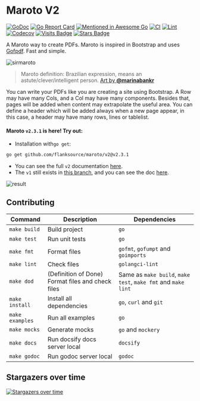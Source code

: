 # Maroto V2

[![GoDoc](https://godoc.org/github.com/flanksource/maroto?status.svg)](https://pkg.go.dev/github.com/flanksource/maroto/v2)
[![Go Report Card](https://goreportcard.com/badge/github.com/flanksource/maroto)](https://goreportcard.com/report/github.com/flanksource/maroto)
[![Mentioned in Awesome Go](https://awesome.re/mentioned-badge.svg)](https://github.com/avelino/awesome-go#template-engines)
[![CI](https://github.com/flanksource/maroto/actions/workflows/goci.yml/badge.svg)](https://github.com/flanksource/maroto/actions/workflows/goci.yml)
[![Lint](https://github.com/flanksource/maroto/actions/workflows/golangci-lint.yml/badge.svg)](https://github.com/flanksource/maroto/actions/workflows/golangci-lint.yml)
[![Codecov](https://img.shields.io/codecov/c/github/johnfercher/maroto)](https://codecov.io/gh/johnfercher/maroto)
[![Visits Badge](https://badges.pufler.dev/visits/johnfercher/maroto)](https://badges.pufler.dev)
[![Stars Badge](https://img.shields.io/github/stars/johnfercher/maroto.svg?style=social&label=Stars)](https://github.com/flanksource/maroto/stargazers)


A Maroto way to create PDFs. Maroto is inspired in Bootstrap and uses [Gofpdf](https://github.com/jung-kurt/gofpdf). Fast and simple.

![sirmaroto](docs/assets/images/logosmall.png)
> Maroto definition: Brazilian expression, means an astute/clever/intelligent person.
> [Art by **@marinabankr**](https://www.instagram.com/marinabankr/)

You can write your PDFs like you are creating a site using Bootstrap. A Row may have many Cols, and a Col may have many components.
Besides that, pages will be added when content may extrapolate the useful area. You can define a header which will be added
always when a new page appear, in this case, a header may have many rows, lines or tablelist.

#### Maroto `v2.3.1` is here! Try out:

* Installation with`go get`:

```bash
go get github.com/flanksource/maroto/v2@v2.3.1
```

* You can see the full `v2` documentation [here](https://maroto.io/).
* The `v1` still exists in [this branch](https://github.com/flanksource/maroto/tree/v1), and you can see the doc [here](https://maroto.io/#/v1/README?id=deprecated).

![result](docs/assets/images/result.png)

## Contributing

| Command         | Description                                       | Dependencies                                                  |
|-----------------|---------------------------------------------------|---------------------------------------------------------------|
| `make build`    | Build project                                     | `go`                                                          |
| `make test`     | Run unit tests                                    | `go`                                                          |
| `make fmt`      | Format files                                      | `gofmt`, `gofumpt` and `goimports`                            |
| `make lint`     | Check files                                       | `golangci-lint`                                               |
| `make dod`      | (Definition of Done) Format files and check files | Same as `make build`, `make test`, `make fmt` and `make lint` |
| `make install`  | Install all dependencies                          | `go`, `curl` and `git`                                        |
| `make examples` | Run all examples                                  | `go`                                                          |
| `make mocks`    | Generate mocks                                    | `go` and `mockery`                                            |
| `make docs`     | Run docsify docs server local                     | `docsify`                                                     |
| `make godoc`    | Run godoc server local                            | `godoc`                                                       |

## Stargazers over time
[![Stargazers over time](https://starchart.cc/johnfercher/maroto.svg?variant=adaptive)](https://starchart.cc/johnfercher/maroto)
